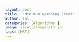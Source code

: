```yaml
---
layout: post
title:  "Minimum Spanning Trees"
author: sal
categories: [Algorithms ]
image: assets/images/13.jpg
tags: [MST]
---
```

### 
